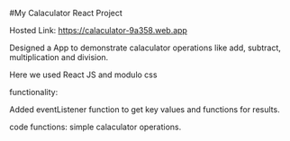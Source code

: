 #My Calaculator React Project

Hosted Link: https://calaculator-9a358.web.app

Designed a App to demonstrate calaculator operations like add, subtract, multiplication and division.


Here we used React JS and modulo css 

functionality:

Added eventListener function to get key values and functions for results.


code functions: simple calaculator operations.

